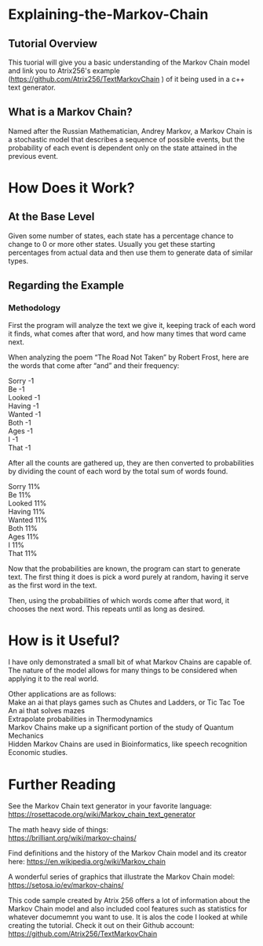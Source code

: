 # Explaining-the-Markov-Chain
## Tutorial Overview
This tuorial will give you a basic understanding of the Markov Chain model and link you to Atrix256's example (https://github.com/Atrix256/TextMarkovChain ) of it being used in a c++ text generator.
  
## What is a Markov Chain?
Named after the Russian Mathematician, Andrey Markov, a Markov Chain is a stochastic model that describes a sequence of possible events, but the probability of each event is dependent only on the state attained in the previous event. 
# How Does it Work?
## At the Base Level
Given some number of states, each state has a percentage chance to change to 0 or more other states. Usually you get these starting percentages from actual data and then use them to generate data of similar types.
## Regarding the Example
### Methodology
First the program will analyze the text we give it, keeping track of each word it finds, what comes after that word, and how many times that word came next.  
  
When analyzing the poem “The Road Not Taken” by Robert Frost, here are the words that come after “and” and their frequency:
  
Sorry 	-1  
Be 	    -1   
Looked 	-1   
Having 	-1  
Wanted  -1  
Both 	  -1   
Ages 	  -1   
I 	    -1  
That 	  -1    
  
    
After all the counts are gathered up, they are then converted to probabilities by dividing the count of each word by the total sum of words found.   
  
Sorry 	11%  
Be 	    11%  
Looked  11%  
Having 	11%  
Wanted  11%  
Both 	  11%   
Ages 	  11%   
I 	    11%  
That 	  11%  
  
Now that the probabilities are known, the program can start to generate text. The first thing it does is pick a word purely at random, having it serve as the first word in the text.  
  
Then, using the probabilities of which words come after that word, it chooses the next word. This repeats until as long as desired.
  
# How is it Useful?
I have only demonstrated a small bit of what Markov Chains are capable of. The nature of the model allows for many things to be considered when applying it to the real world. 
  
Other applications are as follows:  
Make an ai that plays games such as Chutes and Ladders, or Tic Tac Toe  
An ai that solves mazes  
Extrapolate probabilities in Thermodynamics  
Markov Chains make up a significant portion of the study of Quantum Mechanics  
Hidden Markov Chains are used in Bioinformatics, like speech recognition  
Economic studies.   
# Further Reading
See the Markov Chain text generator in your favorite language:  
https://rosettacode.org/wiki/Markov_chain_text_generator  
  
  The math heavy side of things:  
https://brilliant.org/wiki/markov-chains/  
  
  Find  definitions and the history of the Markov Chain model and its creator here:
https://en.wikipedia.org/wiki/Markov_chain  
  
  A wonderful series of graphics that illustrate the Markov Chain model:  
https://setosa.io/ev/markov-chains/  
  
This code sample created by Atrix 256 offers a lot of information about the Markov Chain model and also included cool features such as statistics for whatever documemnt you want to use. It is alos the code I looked at while creating the tutorial. Check it out on their Github account:  
https://github.com/Atrix256/TextMarkovChain 





